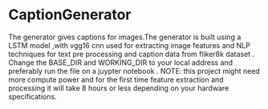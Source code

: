 # CaptionGenerator
The generator gives captions for images.The generator is built using a LSTM model ,with vgg16 cnn used for extracting image features and NLP techniques for text pre processing and caption data from fliker8k dataset .
Change the BASE_DIR and WORKING_DIR to your local address and preferably run the file on a juypter notebook .
NOTE: this project might need more compute power and for the first time feature extraction and processing it will take 8 hours or less depending on your hardware specifications.
